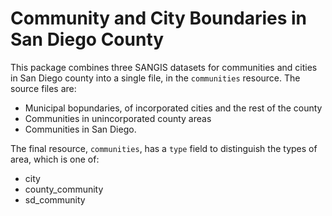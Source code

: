 # Community and City Boundaries in San Diego County

This package combines three SANGIS datasets for communities and cities in San Diego county into a single file, in the ``communities`` resource. The source files are: 

* Municipal bopundaries, of incorporated cities and the rest of the county
* Communities in unincorporated county areas
* Communities in San Diego. 

The final resource, ``communities``, has a ``type`` field to distinguish the types of area, which is one of: 

* city
* county_community
* sd_community

